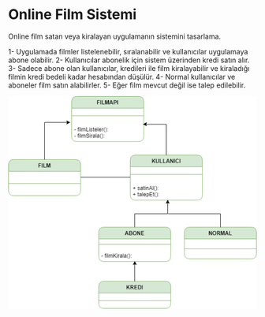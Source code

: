 # Online Film Sistemi

Online film satan veya kiralayan uygulamanın sistemini tasarlama.

1- Uygulamada filmler listelenebilir, sıralanabilir ve kullanıcılar uygulamaya abone olabilir.
2- Kullanıcılar abonelik için sistem üzerinden kredi satın alır.
3- Sadece abone olan kullanıcılar, kredileri ile film kiralayabilir ve kiraladığı filmin kredi bedeli kadar hesabından düşülür.
4- Normal kullanıcılar ve aboneler film satın alabilirler.
5- Eğer film mevcut değil ise talep edilebilir.

![gorsel](onlineFilmSistemi.png)
